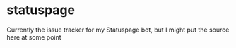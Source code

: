 # statuspage
Currently the issue tracker for my Statuspage bot, but I might put the source here at some point
